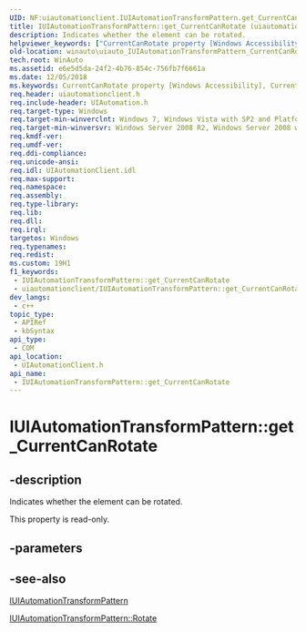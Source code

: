 ```yaml
---
UID: NF:uiautomationclient.IUIAutomationTransformPattern.get_CurrentCanRotate
title: IUIAutomationTransformPattern::get_CurrentCanRotate (uiautomationclient.h)
description: Indicates whether the element can be rotated.
helpviewer_keywords: ["CurrentCanRotate property [Windows Accessibility]","CurrentCanRotate property [Windows Accessibility]","IUIAutomationTransformPattern interface","IUIAutomationTransformPattern interface [Windows Accessibility]","CurrentCanRotate property","IUIAutomationTransformPattern.CurrentCanRotate","IUIAutomationTransformPattern.get_CurrentCanRotate","IUIAutomationTransformPattern::CurrentCanRotate","IUIAutomationTransformPattern::get_CurrentCanRotate","get_CurrentCanRotate","uiauto.uiauto_IUIAutomationTransformPattern_CurrentCanRotate","uiauto_IUIAutomationTransformPattern_CurrentCanRotate","uiautomationclient/IUIAutomationTransformPattern::CurrentCanRotate","uiautomationclient/IUIAutomationTransformPattern::get_CurrentCanRotate","winauto.uiauto_IUIAutomationTransformPattern_CurrentCanRotate"]
old-location: winauto\uiauto_IUIAutomationTransformPattern_CurrentCanRotate.htm
tech.root: WinAuto
ms.assetid: e6e5d5da-24f2-4b76-854c-756fb7f6661a
ms.date: 12/05/2018
ms.keywords: CurrentCanRotate property [Windows Accessibility], CurrentCanRotate property [Windows Accessibility],IUIAutomationTransformPattern interface, IUIAutomationTransformPattern interface [Windows Accessibility],CurrentCanRotate property, IUIAutomationTransformPattern.CurrentCanRotate, IUIAutomationTransformPattern.get_CurrentCanRotate, IUIAutomationTransformPattern::CurrentCanRotate, IUIAutomationTransformPattern::get_CurrentCanRotate, get_CurrentCanRotate, uiauto.uiauto_IUIAutomationTransformPattern_CurrentCanRotate, uiauto_IUIAutomationTransformPattern_CurrentCanRotate, uiautomationclient/IUIAutomationTransformPattern::CurrentCanRotate, uiautomationclient/IUIAutomationTransformPattern::get_CurrentCanRotate, winauto.uiauto_IUIAutomationTransformPattern_CurrentCanRotate
req.header: uiautomationclient.h
req.include-header: UIAutomation.h
req.target-type: Windows
req.target-min-winverclnt: Windows 7, Windows Vista with SP2 and Platform Update for Windows Vista, Windows XP with SP3 and Platform Update for Windows Vista [desktop apps only]
req.target-min-winversvr: Windows Server 2008 R2, Windows Server 2008 with SP2 and Platform Update for Windows Server 2008, Windows Server 2003 with SP2 and Platform Update for Windows Server 2008 [desktop apps only]
req.kmdf-ver: 
req.umdf-ver: 
req.ddi-compliance: 
req.unicode-ansi: 
req.idl: UIAutomationClient.idl
req.max-support: 
req.namespace: 
req.assembly: 
req.type-library: 
req.lib: 
req.dll: 
req.irql: 
targetos: Windows
req.typenames: 
req.redist: 
ms.custom: 19H1
f1_keywords:
 - IUIAutomationTransformPattern::get_CurrentCanRotate
 - uiautomationclient/IUIAutomationTransformPattern::get_CurrentCanRotate
dev_langs:
 - c++
topic_type:
 - APIRef
 - kbSyntax
api_type:
 - COM
api_location:
 - UIAutomationClient.h
api_name:
 - IUIAutomationTransformPattern::get_CurrentCanRotate
---
```


# IUIAutomationTransformPattern::get_CurrentCanRotate


## -description

Indicates whether the element can be rotated.

This property is read-only.

## -parameters

## -see-also

<a href="/windows/desktop/api/uiautomationclient/nn-uiautomationclient-iuiautomationtransformpattern">IUIAutomationTransformPattern</a>



<a href="/windows/desktop/api/uiautomationclient/nf-uiautomationclient-iuiautomationtransformpattern-rotate">IUIAutomationTransformPattern::Rotate</a>

